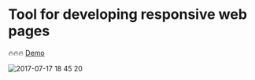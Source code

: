 # Tool for developing responsive web pages

:fire::fire::fire: [Demo](https://kulakowka.github.io/tool-for-developing-responsive-web-pages)

![2017-07-17 18 45 20](https://user-images.githubusercontent.com/557190/28276622-241b18f2-6b20-11e7-80bd-a454ab05fa25.png)
